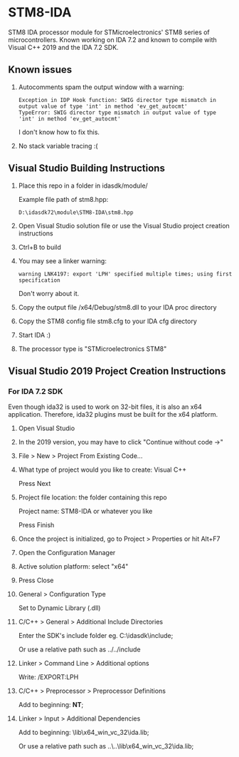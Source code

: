 # STM8-IDA
STM8 IDA processor module for STMicroelectronics' STM8 series of microcontrollers.
Known working on IDA 7.2 and known to compile with Visual C++ 2019 and the IDA 7.2 SDK.

## Known issues
1. Autocomments spam the output window with a warning:

    ```
    Exception in IDP Hook function: SWIG director type mismatch in output value of type 'int' in method 'ev_get_autocmt'
    TypeError: SWIG director type mismatch in output value of type 'int' in method 'ev_get_autocmt'
    ```
    I don't know how to fix this.

2. No stack variable tracing :(

## Visual Studio Building Instructions

1. Place this repo in a folder in idasdk/module/

    Example file path of stm8.hpp:
    
    `D:\idasdk72\module\STM8-IDA\stm8.hpp`
    
2. Open Visual Studio solution file or use the Visual Studio project creation instructions
3. Ctrl+B to build
4. You may see a linker warning:

    `warning LNK4197: export 'LPH' specified multiple times; using first specification`
    
    Don't worry about it.
    
5. Copy the output file /x64/Debug/stm8.dll to your IDA proc directory
6. Copy the STM8 config file stm8.cfg to your IDA cfg directory
7. Start IDA :)
8. The processor type is "STMicroelectronics STM8"

## Visual Studio 2019 Project Creation Instructions

### For IDA 7.2 SDK

Even though ida32 is used to work on 32-bit files, it is also an x64 application. Therefore, ida32 plugins must be built for the x64 platform.

1. Open Visual Studio
2. In the 2019 version, you may have to click "Continue without code ->"
3. File > New > Project From Existing Code...
2. What type of project would you like to create: Visual C++
   
   Press Next

3. Project file location: the folder containing this repo
   
   Project name: STM8-IDA or whatever you like
   
   Press Finish

4. Once the project is initialized, go to Project > Properties or hit Alt+F7
5. Open the Configuration Manager
6. Active solution platform: select "x64"
7. Press Close
8. General > Configuration Type

     Set to Dynamic Library (.dll)

9. C/C++ > General > Additional Include Directories

     Enter the SDK's include folder eg. C:\idasdk\include;
     
     Or use a relative path such as ../../include

8. Linker > Command Line > Additional options

     Write: /EXPORT:LPH

9. C/C++ > Preprocessor > Preprocessor Definitions

     Add to beginning: __NT__;

10. Linker > Input > Additional Dependencies

     Add to beginning: <IDA SDK dir>\lib\x64_win_vc_32\ida.lib;
  
     Or use a relative path such as ..\\..\lib\x64_win_vc_32\ida.lib;
